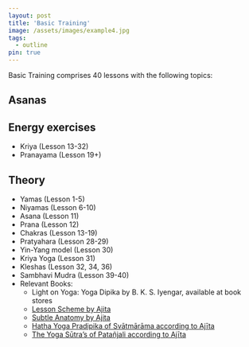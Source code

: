 ```yaml
---
layout: post
title: 'Basic Training'
image: /assets/images/example4.jpg
tags:
  - outline
pin: true
---
```


Basic Training comprises 40 lessons with the following topics: 

## Asanas

## Energy exercises

- Kriya (Lesson 13-32)
- Pranayama (Lesson 19+)

## Theory

- Yamas (Lesson 1-5)
- Niyamas (Lesson 6-10)
- Asana (Lesson 11)
- Prana (Lesson 12)
- Chakras (Lesson 13-19)
- Pratyahara (Lesson 28-29)
- Yin-Yang model (Lesson 30)
- Kriya Yoga (Lesson 31)
- Kleshas (Lesson 32, 34, 36)
- Sambhavi Mudra (Lesson 39-40)
- Relevant Books: 
  - Light on Yoga: Yoga Dipika by B. K. S. Iyengar, available at book stores
  - [Lesson Scheme by Ajita](https://rajayoga.home.xs4all.nl/EN/LessonsSchemeOfTheTrainingCourses.pdf)
  - [Subtle Anatomy by Ajita](https://rajayoga.home.xs4all.nl/EN/SubtleAnatomy.pdf)
  - [Hatha Yoga Pradipika of Svātmārāma according to Ajīta](https://rajayoga.home.xs4all.nl/EN/immortality.htm#hyp)
  - [The Yoga Sūtra’s of Patañjali according to Ajīta](https://rajayoga.home.xs4all.nl/EN/paradise.htm#yogasutra%27s)
